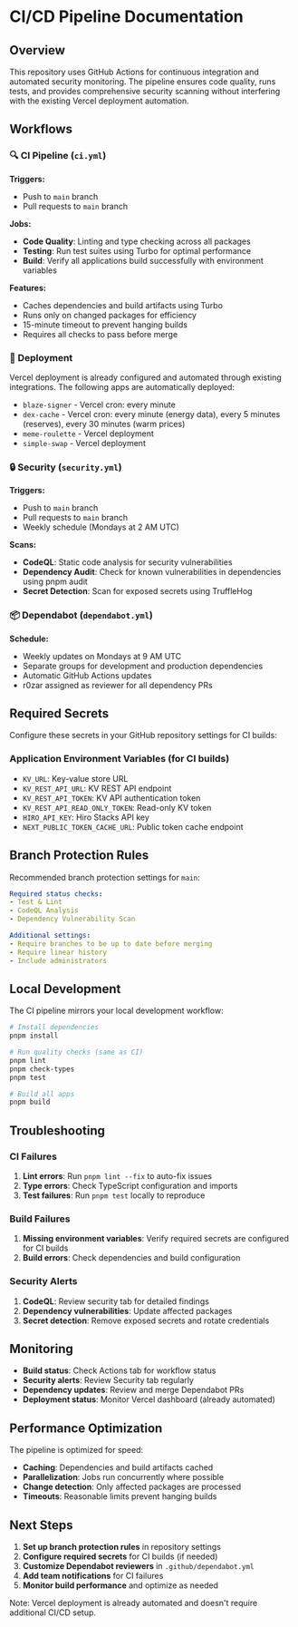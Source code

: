 # CI/CD Pipeline Documentation

## Overview

This repository uses GitHub Actions for continuous integration and automated security monitoring. The pipeline ensures code quality, runs tests, and provides comprehensive security scanning without interfering with the existing Vercel deployment automation.

## Workflows

### 🔍 CI Pipeline (`ci.yml`)

**Triggers:**
- Push to `main` branch
- Pull requests to `main` branch

**Jobs:**
- **Code Quality**: Linting and type checking across all packages
- **Testing**: Run test suites using Turbo for optimal performance
- **Build**: Verify all applications build successfully with environment variables

**Features:**
- Caches dependencies and build artifacts using Turbo
- Runs only on changed packages for efficiency
- 15-minute timeout to prevent hanging builds
- Requires all checks to pass before merge

### 🚀 Deployment 

Vercel deployment is already configured and automated through existing integrations. The following apps are automatically deployed:

- `blaze-signer` - Vercel cron: every minute
- `dex-cache` - Vercel cron: every minute (energy data), every 5 minutes (reserves), every 30 minutes (warm prices)
- `meme-roulette` - Vercel deployment
- `simple-swap` - Vercel deployment

### 🔒 Security (`security.yml`)

**Triggers:**
- Push to `main` branch
- Pull requests to `main` branch  
- Weekly schedule (Mondays at 2 AM UTC)

**Scans:**
- **CodeQL**: Static code analysis for security vulnerabilities
- **Dependency Audit**: Check for known vulnerabilities in dependencies using pnpm audit
- **Secret Detection**: Scan for exposed secrets using TruffleHog

### 📦 Dependabot (`dependabot.yml`)

**Schedule:**
- Weekly updates on Mondays at 9 AM UTC
- Separate groups for development and production dependencies
- Automatic GitHub Actions updates
- r0zar assigned as reviewer for all dependency PRs

## Required Secrets

Configure these secrets in your GitHub repository settings for CI builds:

### Application Environment Variables (for CI builds)
- `KV_URL`: Key-value store URL
- `KV_REST_API_URL`: KV REST API endpoint
- `KV_REST_API_TOKEN`: KV API authentication token
- `KV_REST_API_READ_ONLY_TOKEN`: Read-only KV token
- `HIRO_API_KEY`: Hiro Stacks API key
- `NEXT_PUBLIC_TOKEN_CACHE_URL`: Public token cache endpoint

## Branch Protection Rules

Recommended branch protection settings for `main`:

```yaml
Required status checks:
- Test & Lint
- CodeQL Analysis  
- Dependency Vulnerability Scan

Additional settings:
- Require branches to be up to date before merging
- Require linear history
- Include administrators
```

## Local Development

The CI pipeline mirrors your local development workflow:

```bash
# Install dependencies
pnpm install

# Run quality checks (same as CI)
pnpm lint  
pnpm check-types
pnpm test

# Build all apps
pnpm build
```

## Troubleshooting

### CI Failures

1. **Lint errors**: Run `pnpm lint --fix` to auto-fix issues
2. **Type errors**: Check TypeScript configuration and imports
3. **Test failures**: Run `pnpm test` locally to reproduce

### Build Failures

1. **Missing environment variables**: Verify required secrets are configured for CI builds
2. **Build errors**: Check dependencies and build configuration

### Security Alerts

1. **CodeQL**: Review security tab for detailed findings
2. **Dependency vulnerabilities**: Update affected packages
3. **Secret detection**: Remove exposed secrets and rotate credentials

## Monitoring

- **Build status**: Check Actions tab for workflow status
- **Security alerts**: Review Security tab regularly  
- **Dependency updates**: Review and merge Dependabot PRs
- **Deployment status**: Monitor Vercel dashboard (already automated)

## Performance Optimization

The pipeline is optimized for speed:

- **Caching**: Dependencies and build artifacts cached
- **Parallelization**: Jobs run concurrently where possible  
- **Change detection**: Only affected packages are processed
- **Timeouts**: Reasonable limits prevent hanging builds

## Next Steps

1. **Set up branch protection rules** in repository settings
2. **Configure required secrets** for CI builds (if needed)
3. **Customize Dependabot reviewers** in `.github/dependabot.yml`  
4. **Add team notifications** for CI failures
5. **Monitor build performance** and optimize as needed

Note: Vercel deployment is already automated and doesn't require additional CI/CD setup.